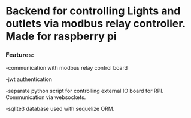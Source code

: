 <h1>Backend for controlling Lights and outlets via modbus relay controller. Made for raspberry pi</h1>
<h3>Features:</h3>
<p> -communication with modbus relay control board</p>
<p> -jwt authentication </p>
<p> -separate python script for controlling external IO board for RPI. Communication via websockets.
<p> -sqlite3 database used with sequelize ORM.
